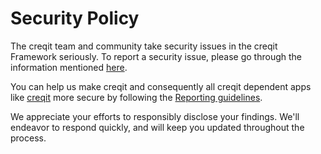 # Security Policy

The creqit team and community take security issues in the creqit Framework seriously. To report a security issue, please go through the information mentioned [here](https://creqit.io/security).

You can help us make creqit and consequently all creqit dependent apps like [creqit](https://creqit.com) more secure by following the [Reporting guidelines](https://creqit.com/security).

We appreciate your efforts to responsibly disclose your findings. We'll endeavor to respond quickly, and will keep you updated throughout the process.
